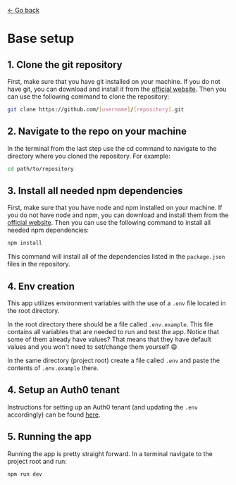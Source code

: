 [← Go back](../README.md)

# Base setup

## 1. Clone the git repository

First, make sure that you have git installed on your machine. If you do not have git, you can download and install it from the [official website](https://git-scm.com/). Then you can use the following command to clone the repository:

```sh
git clone https://github.com/[username]/[repository].git
```

## 2. Navigate to the repo on your machine

In the terminal from the last step use the cd command to navigate to the directory where you cloned the repository. For example:

```sh
cd path/to/repository
```

## 3. Install all needed npm dependencies

First, make sure that you have node and npm installed on your machine. If you do not have node and npm, you can download and install them from the [official website](https://nodejs.org/). Then you can use the following command to install all needed npm dependencies:

```sh
npm install
```

This command will install all of the dependencies listed in the `package.json` files in the repository.

## 4. Env creation

This app utilizes environment variables with the use of a `.env` file located in the root directory.

In the root directory there should be a file called `.env.example`. This file contains all variables that are needed to run and test the app. Notice that some of them already have values? That means that they have default values and you won't need to set/change them  yourself 😄

In the same directory (project root) create a file called `.env` and paste the contents of `.env.example` there.

## 4. Setup an Auth0 tenant

Instructions for setting up an Auth0 tenant (and updating the `.env` accordingly) can be found [here](./AUTH0.md).

## 5. Running the app

Running the app is pretty straight forward. In a terminal navigate to the project root and run:

```sh
npm run dev
```
